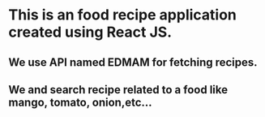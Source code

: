 # This is an food recipe application created using React JS.
## We use API named EDMAM for fetching recipes.
## We and search recipe related to a food like mango, tomato, onion,etc...
